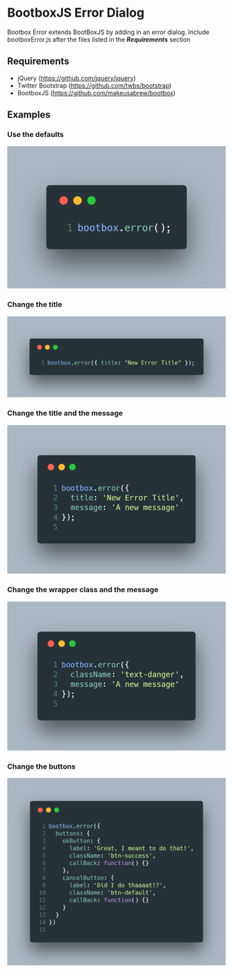 # BootboxJS Error Dialog
Bootbox Error extends BootBoxJS by adding in an error dialog. Include bootboxError.js after the files listed in the ***Requirements*** section

## Requirements
- jQuery (https://github.com/jquery/jquery)
- Twitter Bootstrap (https://github.com/twbs/bootstrap)
- BootboxJS (https://github.com/makeusabrew/bootbox)

## Examples

### Use the defaults

![Bootbox Error Defaults](./images/bootbox-error-default.png)

### Change the title

![Bootbox Error Title](./images/bootbox-error-title.png)

### Change the title and the message

![Bootbox Error Title and Message](./images/bootbox-error-title-message.png)

### Change the wrapper class and the message

![Bootbox Error Class Name and Message](./images/bootbox-error-className-message.png)

### Change the buttons

![Bootbox Error Buttons](./images/bootbox-error-buttons.png)
